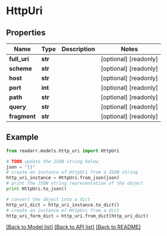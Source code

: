 # HttpUri


## Properties
Name | Type | Description | Notes
------------ | ------------- | ------------- | -------------
**full_uri** | **str** |  | [optional] [readonly] 
**scheme** | **str** |  | [optional] [readonly] 
**host** | **str** |  | [optional] [readonly] 
**port** | **int** |  | [optional] [readonly] 
**path** | **str** |  | [optional] [readonly] 
**query** | **str** |  | [optional] [readonly] 
**fragment** | **str** |  | [optional] [readonly] 

## Example

```python
from readarr.models.http_uri import HttpUri

# TODO update the JSON string below
json = "{}"
# create an instance of HttpUri from a JSON string
http_uri_instance = HttpUri.from_json(json)
# print the JSON string representation of the object
print HttpUri.to_json()

# convert the object into a dict
http_uri_dict = http_uri_instance.to_dict()
# create an instance of HttpUri from a dict
http_uri_form_dict = http_uri.from_dict(http_uri_dict)
```
[[Back to Model list]](../README.md#documentation-for-models) [[Back to API list]](../README.md#documentation-for-api-endpoints) [[Back to README]](../README.md)


